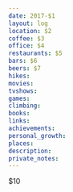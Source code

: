 ```yaml
---
date: 2017-$1
layout: log
location: $2
coffee: $3
office: $4
restaurants: $5
bars: $6
beers: $7
hikes:
movies:
tvshows:
games:
climbing:
books:
links:
achievements:
personal_growth:
places:
description:
private_notes:
---
```


$10
